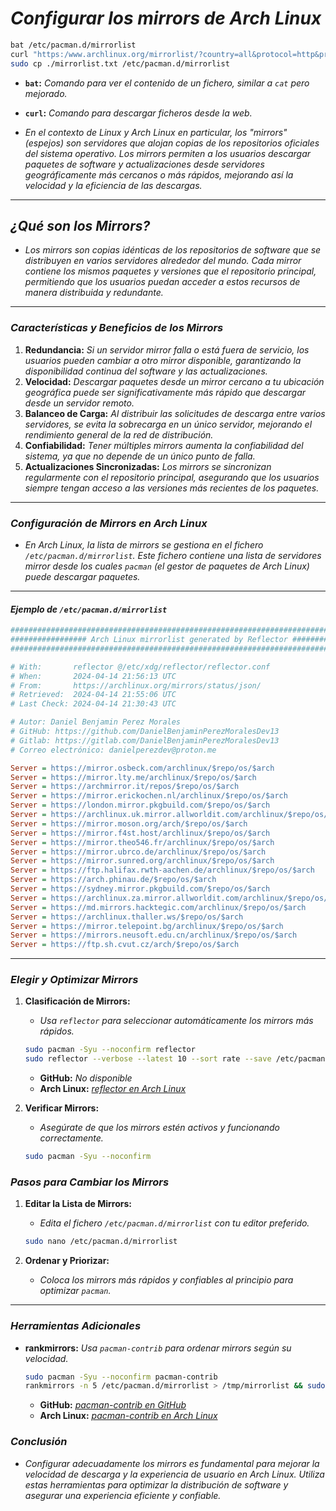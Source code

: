 <!-- Autor: Daniel Benjamin Perez Morales -->
<!-- GitHub: https://github.com/DanielBenjaminPerezMoralesDev13 -->
<!-- Gitlab: https://gitlab.com/DanielBenjaminPerezMoralesDev13 -->
<!-- Correo electrónico: danielperezdev@proton.me -->

# ***Configurar los mirrors de Arch Linux***

```bash
bat /etc/pacman.d/mirrorlist
curl "https:/www.archlinux.org/mirrorlist/?country=all&protocol=http&protocol=https&ip_version=4" -o mirrorlist.txt
sudo cp ./mirrorlist.txt /etc/pacman.d/mirrorlist
```

- **`bat`:** *Comando para ver el contenido de un fichero, similar a `cat` pero mejorado.*
- **`curl`:** *Comando para descargar ficheros desde la web.*

- *En el contexto de Linux y Arch Linux en particular, los "mirrors" (espejos) son servidores que alojan copias de los repositorios oficiales del sistema operativo. Los mirrors permiten a los usuarios descargar paquetes de software y actualizaciones desde servidores geográficamente más cercanos o más rápidos, mejorando así la velocidad y la eficiencia de las descargas.*

---

## ***¿Qué son los Mirrors?***

- *Los mirrors son copias idénticas de los repositorios de software que se distribuyen en varios servidores alrededor del mundo. Cada mirror contiene los mismos paquetes y versiones que el repositorio principal, permitiendo que los usuarios puedan acceder a estos recursos de manera distribuida y redundante.*

---

### ***Características y Beneficios de los Mirrors***

1. **Redundancia:** *Si un servidor mirror falla o está fuera de servicio, los usuarios pueden cambiar a otro mirror disponible, garantizando la disponibilidad continua del software y las actualizaciones.*
2. **Velocidad:** *Descargar paquetes desde un mirror cercano a tu ubicación geográfica puede ser significativamente más rápido que descargar desde un servidor remoto.*
3. **Balanceo de Carga:** *Al distribuir las solicitudes de descarga entre varios servidores, se evita la sobrecarga en un único servidor, mejorando el rendimiento general de la red de distribución.*
4. **Confiabilidad:** *Tener múltiples mirrors aumenta la confiabilidad del sistema, ya que no depende de un único punto de falla.*
5. **Actualizaciones Sincronizadas:** *Los mirrors se sincronizan regularmente con el repositorio principal, asegurando que los usuarios siempre tengan acceso a las versiones más recientes de los paquetes.*

---

### ***Configuración de Mirrors en Arch Linux***

- *En Arch Linux, la lista de mirrors se gestiona en el fichero `/etc/pacman.d/mirrorlist`. Este fichero contiene una lista de servidores mirror desde los cuales `pacman` (el gestor de paquetes de Arch Linux) puede descargar paquetes.*

---

#### ***Ejemplo de `/etc/pacman.d/mirrorlist`***

```ini
################################################################################
################# Arch Linux mirrorlist generated by Reflector #################
################################################################################

# With:       reflector @/etc/xdg/reflector/reflector.conf
# When:       2024-04-14 21:56:13 UTC
# From:       https://archlinux.org/mirrors/status/json/
# Retrieved:  2024-04-14 21:55:06 UTC
# Last Check: 2024-04-14 21:30:43 UTC

# Autor: Daniel Benjamin Perez Morales
# GitHub: https://github.com/DanielBenjaminPerezMoralesDev13
# Gitlab: https://gitlab.com/DanielBenjaminPerezMoralesDev13
# Correo electrónico: danielperezdev@proton.me

Server = https://mirror.osbeck.com/archlinux/$repo/os/$arch
Server = https://mirror.lty.me/archlinux/$repo/os/$arch
Server = https://archmirror.it/repos/$repo/os/$arch
Server = https://mirror.erickochen.nl/archlinux/$repo/os/$arch
Server = https://london.mirror.pkgbuild.com/$repo/os/$arch
Server = https://archlinux.uk.mirror.allworldit.com/archlinux/$repo/os/$arch
Server = https://mirror.moson.org/arch/$repo/os/$arch
Server = https://mirror.f4st.host/archlinux/$repo/os/$arch
Server = https://mirror.theo546.fr/archlinux/$repo/os/$arch
Server = https://mirror.ubrco.de/archlinux/$repo/os/$arch
Server = https://mirror.sunred.org/archlinux/$repo/os/$arch
Server = https://ftp.halifax.rwth-aachen.de/archlinux/$repo/os/$arch
Server = https://arch.phinau.de/$repo/os/$arch
Server = https://sydney.mirror.pkgbuild.com/$repo/os/$arch
Server = https://archlinux.za.mirror.allworldit.com/archlinux/$repo/os/$arch
Server = https://md.mirrors.hacktegic.com/archlinux/$repo/os/$arch
Server = https://archlinux.thaller.ws/$repo/os/$arch
Server = https://mirror.telepoint.bg/archlinux/$repo/os/$arch
Server = https://mirrors.neusoft.edu.cn/archlinux/$repo/os/$arch
Server = https://ftp.sh.cvut.cz/arch/$repo/os/$arch
```

---

### ***Elegir y Optimizar Mirrors***

1. **Clasificación de Mirrors:**
   - *Usa `reflector` para seleccionar automáticamente los mirrors más rápidos.*

   ```bash
   sudo pacman -Syu --noconfirm reflector
   sudo reflector --verbose --latest 10 --sort rate --save /etc/pacman.d/mirrorlist --protocol https --country <country-code>
   ```

   - **GitHub:** *No disponible*
   - **Arch Linux:** *[reflector en Arch Linux](https://archlinux.org/packages/extra/any/reflector/ "https://archlinux.org/packages/extra/any/reflector/")*

2. **Verificar Mirrors:**
   - *Asegúrate de que los mirrors estén activos y funcionando correctamente.*

   ```bash
   sudo pacman -Syu --noconfirm
   ```

### ***Pasos para Cambiar los Mirrors***

1. **Editar la Lista de Mirrors:**
   - *Edita el fichero `/etc/pacman.d/mirrorlist` con tu editor preferido.*

   ```bash
   sudo nano /etc/pacman.d/mirrorlist
   ```

2. **Ordenar y Priorizar:**
   - *Coloca los mirrors más rápidos y confiables al principio para optimizar `pacman`.*

---

### ***Herramientas Adicionales***

- **rankmirrors:** *Usa `pacman-contrib` para ordenar mirrors según su velocidad.*

   ```bash
   sudo pacman -Syu --noconfirm pacman-contrib
   rankmirrors -n 5 /etc/pacman.d/mirrorlist > /tmp/mirrorlist && sudo mv /tmp/mirrorlist /etc/pacman.d/mirrorlist
   ```

  - **GitHub:** *[pacman-contrib en GitHub](https://github.com/archlinux/pacman-contrib "https://github.com/archlinux/pacman-contrib")*
  - **Arch Linux:** *[pacman-contrib en Arch Linux](https://archlinux.org/packages/extra/x86_64/pacman-contrib/ "https://archlinux.org/packages/extra/x86_64/pacman-contrib/")*

### ***Conclusión***

- *Configurar adecuadamente los mirrors es fundamental para mejorar la velocidad de descarga y la experiencia de usuario en Arch Linux. Utiliza estas herramientas para optimizar la distribución de software y asegurar una experiencia eficiente y confiable.*

